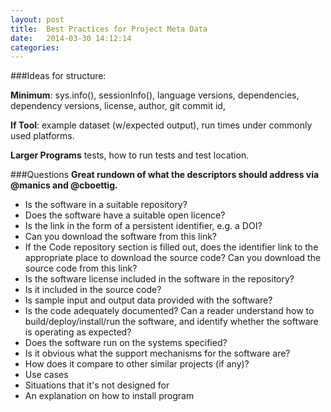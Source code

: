 ```yaml
---
layout: post
title:  Best Practices for Project Meta Data
date:   2014-03-30 14:12:14
categories: 
---
```


###Ideas for structure:

**Minimum**: sys.info(), sessionInfo(), language versions, dependencies, dependency versions, license, author, git commit id,

**If Tool**: example dataset (w/expected output), run times under commonly used platforms.  

**Larger Programs** tests, how to run tests and test location. 

###Questions 
**Great rundown of what the descriptors should address via @manics and @cboettig.**

- Is the software in a suitable repository?
- Does the software have a suitable open licence?
- Is the link in the form of a persistent identifier, e.g. a DOI? 
- Can you download the software from this link?
- If the Code repository section is filled out, does the identifier link to the appropriate place to download the source code? Can you download the source code from this link?
- Is the software license included in the software in the repository? 
- Is it included in the source code?
- Is sample input and output data provided with the software?
- Is the code adequately documented? Can a reader understand how to build/deploy/install/run the software, and identify whether the software is operating as expected?
- Does the software run on the systems specified?
- Is it obvious what the support mechanisms for the software are?
- How does it compare to other similar projects (if any)?
- Use cases
- Situations that it's not designed for
- An explanation on how to install program